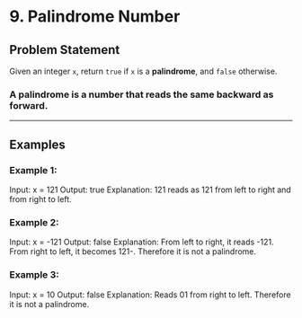 # 9. Palindrome Number

## Problem Statement

Given an integer `x`, return `true` if `x` is a **palindrome**, and `false` otherwise.

### A palindrome is a number that reads the same backward as forward.

---

## Examples

### Example 1:

Input: x = 121
Output: true
Explanation: 121 reads as 121 from left to right and from right to left.



### Example 2:

Input: x = -121
Output: false
Explanation: From left to right, it reads -121. From right to left, it becomes 121-. Therefore it is not a palindrome.


### Example 3:

Input: x = 10
Output: false
Explanation: Reads 01 from right to left. Therefore it is not a palindrome.

